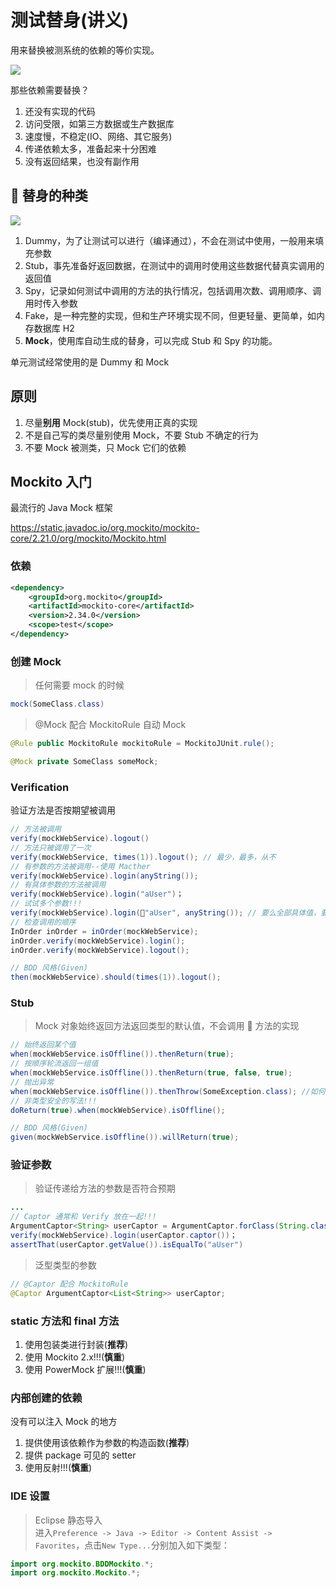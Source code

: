 # 测试替身(讲义)

用来替换被测系统的依赖的等价实现。

![](http://xunitpatterns.com/Test%20Double.gif)

那些依赖需要替换？

1. 还没有实现的代码
2. 访问受限，如第三方数据或生产数据库
3. 速度慢，不稳定(IO、网络、其它服务)
4. 传递依赖太多，准备起来十分困难
5. 没有返回结果，也没有副作用

##  替身的种类

![](http://xunitpatterns.com/Types%20Of%20Test%20Doubles.gif)

1. Dummy，为了让测试可以进行（编译通过），不会在测试中使用，一般用来填充参数
2. Stub，事先准备好返回数据，在测试中的调用时使用这些数据代替真实调用的返回值
3. Spy，记录如何测试中调用的方法的执行情况，包括调用次数、调用顺序、调用时传入参数
4. Fake，是一种完整的实现，但和生产环境实现不同，但更轻量、更简单，如内存数据库 H2
5. **Mock**，使用库自动生成的替身，可以完成 Stub 和 Spy 的功能。

单元测试经常使用的是 Dummy 和 Mock

## 原则

1. 尽量**别用** Mock(stub)，优先使用正真的实现
2. 不是自己写的类尽量别使用 Mock，不要 Stub 不确定的行为
3. 不要 Mock 被测类，只 Mock 它们的依赖

## Mockito 入门

最流行的 Java Mock 框架

https://static.javadoc.io/org.mockito/mockito-core/2.21.0/org/mockito/Mockito.html

### 依赖

```xml
<dependency>
    <groupId>org.mockito</groupId>
    <artifactId>mockito-core</artifactId>
    <version>2.34.0</version>
    <scope>test</scope>
</dependency>
```

### 创建 Mock

> 任何需要 mock 的时候

```java
mock(SomeClass.class)
```

> @Mock 配合 MockitoRule 自动 Mock

```java
@Rule public MockitoRule mockitoRule = MockitoJUnit.rule();

@Mock private SomeClass someMock;
```

### Verification

验证方法是否按期望被调用

```java
// 方法被调用
verify(mockWebService).logout()
// 方法只被调用了一次
verify(mockWebService, times(1)).logout(); // 最少，最多，从不
// 有参数的方法被调用--使用 Macther
verify(mockWebService).login(anyString());
// 有具体参数的方法被调用
verify(mockWebService).login("aUser")；
// 试试多个参数!!!
verify(mockWebService).login("aUser", anyString()); // 要么全部具体值，要么全部使用 Macther
// 检查调用的顺序
InOrder inOrder = inOrder(mockWebService);
inOrder.verify(mockWebService).login();
inOrder.verify(mockWebService).logout();

// BDD 风格(Given)
then(mockWebService).should(times(1)).logout();
```

### Stub

> Mock 对象始终返回方法返回类型的默认值，不会调用  方法的实现

```java
// 始终返回某个值
when(mockWebService.isOffline()).thenReturn(true);
// 按顺序轮流返回一组值
when(mockWebService.isOffline()).thenReturn(true, false, true);
// 抛出异常
when(mockWebService.isOffline()).thenThrow(SomeException.class); //如何实现先返回 True，再抛异常？
// 非类型安全的写法!!!
doReturn(true).when(mockWebService).isOffline();

// BDD 风格(Given)
given(mockWebService.isOffline()).willReturn(true);
```

### 验证参数

> 验证传递给方法的参数是否符合预期

```java
...
// Captor 通常和 Verify 放在一起!!!
ArgumentCaptor<String> userCaptor = ArgumentCaptor.forClass(String.class);
verify(mockWebService).login(userCaptor.captor())；
assertThat(userCaptor.getValue()).isEqualTo("aUser")
```

> 泛型类型的参数

```java
// @Captor 配合 MockitoRule
@Captor ArgumentCaptor<List<String>> userCaptor;
```

### static 方法和 final 方法

1. 使用包装类进行封装(**推荐**)
2. 使用 Mockito 2.x!!!(**慎重**)
3. 使用 PowerMock 扩展!!!(**慎重**)

### 内部创建的依赖

没有可以注入 Mock 的地方

1. 提供使用该依赖作为参数的构造函数(**推荐**)
2. 提供 package 可见的 setter
3. 使用反射!!!(**慎重**)

### IDE 设置

> Eclipse 静态导入  
> 进入`Preference -> Java -> Editor -> Content Assist -> Favorites`，点击`New Type...`分别加入如下类型：

```java
import org.mockito.BDDMockito.*;
import org.mockito.Mockito.*;
```
